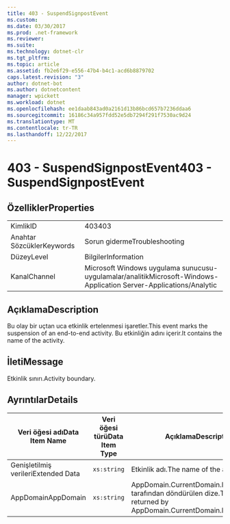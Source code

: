 ```yaml
---
title: 403 - SuspendSignpostEvent
ms.custom: 
ms.date: 03/30/2017
ms.prod: .net-framework
ms.reviewer: 
ms.suite: 
ms.technology: dotnet-clr
ms.tgt_pltfrm: 
ms.topic: article
ms.assetid: fb2e6f29-e556-47b4-b4c1-acd6b8879702
caps.latest.revision: "3"
author: dotnet-bot
ms.author: dotnetcontent
manager: wpickett
ms.workload: dotnet
ms.openlocfilehash: ee1daab843ad0a2161d13b86bcd657b7236ddaa6
ms.sourcegitcommit: 16186c34a957fdd52e5db7294f291f7530ac9d24
ms.translationtype: MT
ms.contentlocale: tr-TR
ms.lasthandoff: 12/22/2017
---
```

# <a name="403---suspendsignpostevent"></a><span data-ttu-id="56520-102">403 - SuspendSignpostEvent</span><span class="sxs-lookup"><span data-stu-id="56520-102">403 - SuspendSignpostEvent</span></span>
## <a name="properties"></a><span data-ttu-id="56520-103">Özellikler</span><span class="sxs-lookup"><span data-stu-id="56520-103">Properties</span></span>  
  
|||  
|-|-|  
|<span data-ttu-id="56520-104">Kimlik</span><span class="sxs-lookup"><span data-stu-id="56520-104">ID</span></span>|<span data-ttu-id="56520-105">403</span><span class="sxs-lookup"><span data-stu-id="56520-105">403</span></span>|  
|<span data-ttu-id="56520-106">Anahtar Sözcükler</span><span class="sxs-lookup"><span data-stu-id="56520-106">Keywords</span></span>|<span data-ttu-id="56520-107">Sorun giderme</span><span class="sxs-lookup"><span data-stu-id="56520-107">Troubleshooting</span></span>|  
|<span data-ttu-id="56520-108">Düzey</span><span class="sxs-lookup"><span data-stu-id="56520-108">Level</span></span>|<span data-ttu-id="56520-109">Bilgiler</span><span class="sxs-lookup"><span data-stu-id="56520-109">Information</span></span>|  
|<span data-ttu-id="56520-110">Kanal</span><span class="sxs-lookup"><span data-stu-id="56520-110">Channel</span></span>|<span data-ttu-id="56520-111">Microsoft Windows uygulama sunucusu-uygulamalar/analitik</span><span class="sxs-lookup"><span data-stu-id="56520-111">Microsoft-Windows-Application Server-Applications/Analytic</span></span>|  
  
## <a name="description"></a><span data-ttu-id="56520-112">Açıklama</span><span class="sxs-lookup"><span data-stu-id="56520-112">Description</span></span>  
 <span data-ttu-id="56520-113">Bu olay bir uçtan uca etkinlik ertelenmesi işaretler.</span><span class="sxs-lookup"><span data-stu-id="56520-113">This event marks the suspension of an end-to-end activity.</span></span> <span data-ttu-id="56520-114">Bu etkinliğin adını içerir.</span><span class="sxs-lookup"><span data-stu-id="56520-114">It contains the name of the activity.</span></span>  
  
## <a name="message"></a><span data-ttu-id="56520-115">İleti</span><span class="sxs-lookup"><span data-stu-id="56520-115">Message</span></span>  
 <span data-ttu-id="56520-116">Etkinlik sınırı.</span><span class="sxs-lookup"><span data-stu-id="56520-116">Activity boundary.</span></span>  
  
## <a name="details"></a><span data-ttu-id="56520-117">Ayrıntılar</span><span class="sxs-lookup"><span data-stu-id="56520-117">Details</span></span>  
  
|<span data-ttu-id="56520-118">Veri öğesi adı</span><span class="sxs-lookup"><span data-stu-id="56520-118">Data Item Name</span></span>|<span data-ttu-id="56520-119">Veri öğesi türü</span><span class="sxs-lookup"><span data-stu-id="56520-119">Data Item Type</span></span>|<span data-ttu-id="56520-120">Açıklama</span><span class="sxs-lookup"><span data-stu-id="56520-120">Description</span></span>|  
|--------------------|--------------------|-----------------|  
|<span data-ttu-id="56520-121">Genişletilmiş verileri</span><span class="sxs-lookup"><span data-stu-id="56520-121">Extended Data</span></span>|`xs:string`|<span data-ttu-id="56520-122">Etkinlik adı.</span><span class="sxs-lookup"><span data-stu-id="56520-122">The name of the activity.</span></span>|  
|<span data-ttu-id="56520-123">AppDomain</span><span class="sxs-lookup"><span data-stu-id="56520-123">AppDomain</span></span>|`xs:string`|<span data-ttu-id="56520-124">AppDomain.CurrentDomain.FriendlyName tarafından döndürülen dize.</span><span class="sxs-lookup"><span data-stu-id="56520-124">The string returned by AppDomain.CurrentDomain.FriendlyName.</span></span>|
